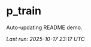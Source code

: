 # p_train

Auto-updating README demo.

<!--START_SECTION:status-->
_Last run: 2025-10-17 23:17 UTC_
<!--END_SECTION:status-->















































































































































































































































































































































































































































































































































































































































































































































































































































































































































































































































































































































































































































































































































































